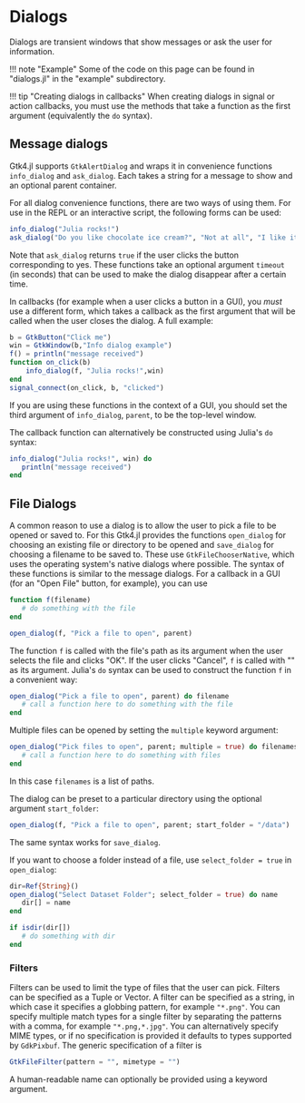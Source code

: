 # Dialogs

Dialogs are transient windows that show messages or ask the user for information.

!!! note "Example"
    Some of the code on this page can be found in "dialogs.jl" in the "example" subdirectory.

!!! tip "Creating dialogs in callbacks"
    When creating dialogs in signal or action callbacks, you must use the methods that take a function as the first argument (equivalently the `do` syntax).

## Message dialogs

Gtk4.jl supports `GtkAlertDialog` and wraps it in convenience functions  `info_dialog` and `ask_dialog`.
Each takes a string for a message to show and an optional parent container.

For all dialog convenience functions, there are two ways of using them. For use in the REPL or an interactive script, the following forms can be used:

```julia
info_dialog("Julia rocks!")
ask_dialog("Do you like chocolate ice cream?", "Not at all", "I like it") && println("That's my favorite too.")
```
Note that `ask_dialog` returns `true` if the user clicks the button corresponding to yes. These functions take an optional argument `timeout` (in seconds) that can be used to make the dialog disappear after a certain time.

In callbacks (for example when a user clicks a button in a GUI), you _must_ use a different form, which takes a callback as the first argument that will be called when the user closes the dialog. A full example:
```julia
b = GtkButton("Click me")
win = GtkWindow(b,"Info dialog example")
f() = println("message received")
function on_click(b)
    info_dialog(f, "Julia rocks!",win)
end
signal_connect(on_click, b, "clicked")
```
If you are using these functions in the context of a GUI, you should set the third argument of `info_dialog`, `parent`, to be the top-level window.

The callback function can alternatively be constructed using Julia's `do` syntax:
```julia
info_dialog("Julia rocks!", win) do
   println("message received")
end
```

## File Dialogs

A common reason to use a dialog is to allow the user to pick a file to be opened or saved to.
For this Gtk4.jl provides the functions `open_dialog` for choosing an existing file or directory to be opened and `save_dialog` for choosing a filename to be saved to.
These use `GtkFileChooserNative`, which uses the operating system's native dialogs where possible.
The syntax of these functions is similar to the message dialogs.
For a callback in a GUI (for an "Open File" button, for example), you can use
```julia
function f(filename)
   # do something with the file
end

open_dialog(f, "Pick a file to open", parent)
```
The function `f` is called with the file's path as its argument when the user selects the file and clicks "OK".
If the user clicks "Cancel", `f` is called with "" as its argument.
Julia's `do` syntax can be used to construct the function `f` in a convenient way:
```julia
open_dialog("Pick a file to open", parent) do filename
   # call a function here to do something with the file
end
```
Multiple files can be opened by setting the `multiple` keyword argument:
```julia
open_dialog("Pick files to open", parent; multiple = true) do filenames
   # call a function here to do something with files
end
```
In this case `filenames` is a list of paths.

The dialog can be preset to a particular directory using the optional argument `start_folder`:
```julia
open_dialog(f, "Pick a file to open", parent; start_folder = "/data")
```
The same syntax works for `save_dialog`.

If you want to choose a folder instead of a file, use `select_folder = true` in `open_dialog`:
```julia
dir=Ref{String}()
open_dialog("Select Dataset Folder"; select_folder = true) do name
   dir[] = name
end

if isdir(dir[])
   # do something with dir
end
```

### Filters
Filters can be used to limit the type of files that the user can pick. Filters can be specified as a Tuple or Vector.
A filter can be specified as a string, in which case it specifies a globbing pattern, for example `"*.png"`.
You can specify multiple match types for a single filter by separating the patterns with a comma, for example `"*.png,*.jpg"`.
You can alternatively specify MIME types, or if no specification is provided it defaults to types supported by `GdkPixbuf`.
The generic specification of a filter is
```julia
GtkFileFilter(pattern = "", mimetype = "")
```
A human-readable name can optionally be provided using a keyword argument.
